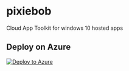 # pixiebob
Cloud App Toolkit for windows 10 hosted apps


## Deploy on Azure  
 [![Deploy to Azure](http://azuredeploy.net/deploybutton.png)](https://azuredeploy.net/)  